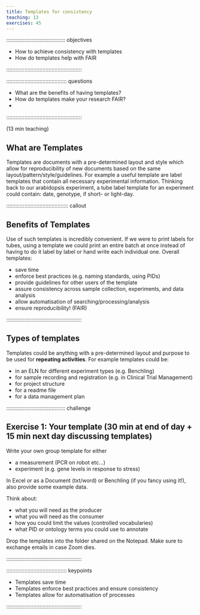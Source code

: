 ```yaml
---
title: Templates for consistency
teaching: 13
exercises: 45
---
```


::::::::::::::::::::::::::::::::::::::: objectives

- How to achieve consistency with templates
- How do templates help with FAIR

::::::::::::::::::::::::::::::::::::::::::::::::::

:::::::::::::::::::::::::::::::::::::::: questions

- What are the benefits of having templates?
- How do templates make your research FAIR?
- 
::::::::::::::::::::::::::::::::::::::::::::::::::

(13 min teaching)

## What are Templates

Templates are documents with a pre-determined layout and style which allow for reproducibility
of new documents based on the same layout/pattern/style/guidelines. For example a useful
template are label templates that contain all necessary experimental information. Thinking back
to our arabidopsis experiment, a tube label template for an experiment could contain: date,
genotype, if short- or light-day.

:::::::::::::::::::::::::::::::::::::::::  callout

## Benefits of Templates

Use of such templates is incredibly convenient. If we were to print labels for tubes, using a
template we could print an entire batch at once instead of having to do it label by label or
hand write each individual one. Overall templates:

- save time
- enforce best practices (e.g. naming standards, using PIDs)
- provide guidelines for other users of the template
- assure consistency across sample collection, experiments, and data analysis
- allow automatisation of searching/processing/analysis
- ensure reproducibility! (FAIR)
  

::::::::::::::::::::::::::::::::::::::::::::::::::

## Types of templates

Templates could be anything with a pre-determined layout and purpose to be used for **repeating activities**. For example templates could be:

- in an ELN for different experiment types (e.g. Benchling)
- for sample recording and registration (e.g. in Clinical Trial Management)
- for project structure
- for a readme file
- for a data management plan

:::::::::::::::::::::::::::::::::::::::  challenge

## Exercise 1: Your template (30 min at end of day + 15 min next day discussing templates)

Write your own group template for either

- a measurement (PCR on robot etc...)
- experiment (e.g. gene levels in response to stress)

In Excel or as a Document (txt/word) or Benchling (if you fancy using it!),
also provide some example data.

Think about:

- what you will need as the producer
- what you will need as the consumer
- how you could limit the values (controlled vocabularies)
- what PID or ontology terms you could use to annotate

Drop the templates into the folder shared on the Notepad.
Make sure to exchange emails in case Zoom dies.


::::::::::::::::::::::::::::::::::::::::::::::::::



:::::::::::::::::::::::::::::::::::::::: keypoints

- Templates save time
- Templates enforce best practices and ensure consistency
- Templates allow for automatisation of processes

::::::::::::::::::::::::::::::::::::::::::::::::::


